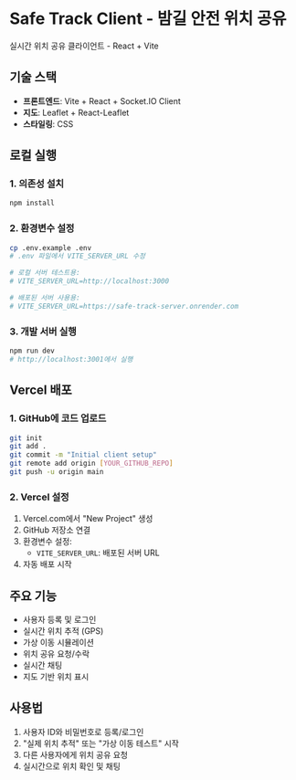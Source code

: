 # Safe Track Client - 밤길 안전 위치 공유

실시간 위치 공유 클라이언트 - React + Vite

## 기술 스택
- **프론트엔드**: Vite + React + Socket.IO Client
- **지도**: Leaflet + React-Leaflet
- **스타일링**: CSS

## 로컬 실행

### 1. 의존성 설치
```bash
npm install
```

### 2. 환경변수 설정
```bash
cp .env.example .env
# .env 파일에서 VITE_SERVER_URL 수정

# 로컬 서버 테스트용:
# VITE_SERVER_URL=http://localhost:3000

# 배포된 서버 사용용:
# VITE_SERVER_URL=https://safe-track-server.onrender.com
```

### 3. 개발 서버 실행
```bash
npm run dev
# http://localhost:3001에서 실행
```

## Vercel 배포

### 1. GitHub에 코드 업로드
```bash
git init
git add .
git commit -m "Initial client setup"
git remote add origin [YOUR_GITHUB_REPO]
git push -u origin main
```

### 2. Vercel 설정
1. Vercel.com에서 "New Project" 생성
2. GitHub 저장소 연결
3. 환경변수 설정:
   - `VITE_SERVER_URL`: 배포된 서버 URL
4. 자동 배포 시작

## 주요 기능
- 사용자 등록 및 로그인
- 실시간 위치 추적 (GPS)
- 가상 이동 시뮬레이션
- 위치 공유 요청/수락
- 실시간 채팅
- 지도 기반 위치 표시

## 사용법
1. 사용자 ID와 비밀번호로 등록/로그인
2. "실제 위치 추적" 또는 "가상 이동 테스트" 시작
3. 다른 사용자에게 위치 공유 요청
4. 실시간으로 위치 확인 및 채팅